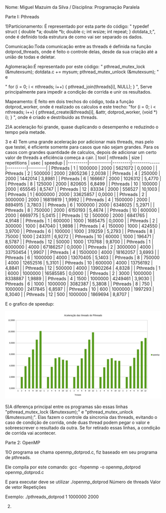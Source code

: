 Nome: Miguel Mazuim da Silva / Disciplina: Programação Paralela

Parte I: Pthreads

1)Particionamento: É representado por esta parte do código:
" typedef struct 
 {
   double *a;
   double *b;
   double c; 
   int wsize;
   int repeat; 
 } dotdata_t;", onde é definido toda estrutura de como vai ser separado os dados.
 
 Comunicação:Toda comunicação entre as threads é definida na função dotprod_threads, onde é feito o controle delas, desde da sua criação até a união de todas e deletar.
 
 Aglomeração:É representado por este código:
 "  pthread_mutex_lock (&mutexsum);
   dotdata.c += mysum;
   pthread_mutex_unlock (&mutexsum);
"  e

" for (i = 0; i < nthreads; i++) {
      pthread_join(threads[i], NULL);
   }
", Serve principalmente para impedir a condição de corrida e unir os resultados.

 Mapeamento: É feito em dois trechos do código, toda a função dotprod_worker, onde é realizado os calculos e este trecho:
 "for (i = 0; i < nthreads; i++) {
      pthread_create(&threads[i], &attr, dotprod_worker, (void *) i);
   }
", onde é criado e destribuido as threads.

2)A aceleração foi grande, quase duplicando o desempenho e reduzindo o tempo pela metade.

3 e 4) 
Tem uma grande aceleração por adicionar mais threads, mas pelo que testei, é eficiente somente para casos que não sejam grandes. Para os casos com grandes quantidade de calculos, depois de adicionar um certo valor de threads a eficiência começa a cair.
| tool     | nthreads  | size    | repetitions  | usec     | speedup |
|----------|-----------|---------|--------------|----------|---------|
| Pthreads | 1         | 1000000 | 2000         | 5621072  | 0,0000  |
| Pthreads | 2         | 500000  | 2000         | 2805236  | 2,0038  |
| Pthreads | 4         | 250000  | 2000         | 1442014  | 3,8981  |
| Pthreads | 6         | 166667  | 2000         | 1026312  | 5,4770  |
| Pthreads | 8         | 125000  | 2000         | 820605   | 6,8499  |
| Pthreads | 10        | 100000  | 2000         | 655545   | 8,5747  |
| Pthreads | 12        | 83334   | 2000         | 556527   | 10,1003 |
| Pthreads | 1         | 6000000 | 2000         | 33625857 | 0,0000  |
| Pthreads | 2         | 3000000 | 2000         | 16819819 | 1,9992  |
| Pthreads | 4         | 1500000 | 2000         | 8894915  | 3,7803  |
| Pthreads | 6         | 1000000 | 2000         | 6348025  | 5,2971  |
| Pthreads | 8         | 750000  | 2000         | 6150193  | 5,4674  |
| Pthreads | 10        | 600000  | 2000         | 6669775  | 5,0415  |
| Pthreads | 12        | 500000  | 2000         | 6841765  | 4,9148  |
| Pthreads | 1         | 600000  | 1000         | 1685475  | 0,0000  |
| Pthreads | 2         | 300000  | 1000         | 847040   | 1,9898  |
| Pthreads | 4         | 150000  | 1000         | 424550   | 3,9700  |
| Pthreads | 6         | 100000  | 1000         | 319259   | 5,2793  |
| Pthreads | 8         | 75000   | 1000         | 243311   | 6,9272  |
| Pthreads | 10        | 60000   | 1000         | 196471   | 8,5787  |
| Pthreads | 12        | 50000   | 1000         | 170768   | 9,8700  |
| Pthreads | 1         | 6000000 | 4000         | 67186257 | 0,0000  |
| Pthreads | 2         | 3000000 | 4000         | 33750454 | 1,9907  |
| Pthreads | 4         | 1500000 | 4000         | 18162057 | 3,6993  |
| Pthreads | 6         | 1000000 | 4000         | 13070405 | 5,1403  |
| Pthreads | 8         | 750000  | 4000         | 12652516 | 5,3101  |
| Pthreads | 10        | 600000  | 4000         | 13756192 | 4,8841  |
| Pthreads | 12        | 500000  | 4000         | 13902264 | 4,8328  |
| Pthreads | 1         | 6000    | 1000000      | 16585585 | 0,0000  |
| Pthreads | 2         | 3000    | 1000000      | 8338887  | 1,9889  |
| Pthreads | 4         | 1500    | 1000000      | 4249461  | 3,9030  |
| Pthreads | 6         | 1000    | 1000000      | 3082387  | 5,3808  |
| Pthreads | 8         | 750     | 1000000      | 2417845  | 6,8597  |
| Pthreads | 10        | 600     | 1000000      | 1997293  | 8,3040  |
| Pthreads | 12        | 500     | 1000000      | 1869694  | 8,8707  |

E o grafico de speedup:

 <img src="speedup_pthreads.jpg">

5)A diferença principal entre os programas são essas linhas "pthread_mutex_lock (&mutexsum);" e "pthread_mutex_unlock (&mutexsum);". Elas fazem o controle da sincronia das threads, evitando o caso de condição de corrida, onde duas thread podem pegar o valor e sobreescrever o resultado da outra. Se for retirado essas linhas, a condição de corrida vai acontecer.

Parte 2: OpenMP

1)O programa se chama openmp_dotprod.c, fiz baseado em seu programa de pthreads.

Ele compila por este comando: gcc -fopenmp -o openmp_dotprod openmp_dotprod.c

E para executar deve se utilizar ./openmp_dotprod Número de threads Valor de vetor Repetições

Exemplo: ./pthreads_dotprod 1 1000000 2000

2)

